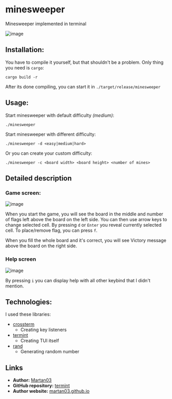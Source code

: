 # minesweeper

Minesweeper implemented in terminal

![image](https://github.com/Martan03/minesweeper/assets/46300167/7ee06ad9-15d5-4d6a-a6f1-55fc36f9793b)

## Installation:
You have to compile it yourself, but that shouldn't be a problem. Only thing
you need is `cargo`:
```
cargo build -r
```
After its done compiling, you can start it in `./target/release/minesweeper`

## Usage:
Start minesweeper with default difficulty *(medium)*:
```
./minesweeper
```

Start minesweeper with different difficulty:
```
./minesweeper -d <easy|medium|hard>
```

Or you can create your custom difficulty:
```
./minesweeper -c <board width> <board height> <number of mines>
```

## Detailed description

### Game screen:
![image](https://github.com/Martan03/minesweeper/assets/46300167/7ee06ad9-15d5-4d6a-a6f1-55fc36f9793b)

When you start the game, you will see the board in the middle and number of
flags left above the board on the left side. You can then use arrow keys to
change selected cell. By pressing `d` or `Enter` you reveal currently selected
cell. To place/remove flag, you can press `f`.

When you fill the whole board and it's correct, you will see Victory message
above the board on the right side.

### Help screen
![image](https://github.com/Martan03/minesweeper/assets/46300167/2c0e4cdd-797a-4f23-88cf-eedaa2ba9cd9)

By pressing `i` you can display help with all other keybind that I didn't
mention.

## Technologies:
I used these libraries:
- [crossterm](https://crates.io/crates/crossterm)
  - Creating key listeners
- [termint](https://crates.io/crates/termint)
  - Creating TUI itself
- [rand](https://crates.io/crates/rand)
  - Generating random number

## Links

- **Author:** [Martan03](https://github.com/Martan03)
- **GitHub repository:** [termint](https://github.com/Martan03/minesweeper)
- **Author website:** [martan03.github.io](https://martan03.github.io)
